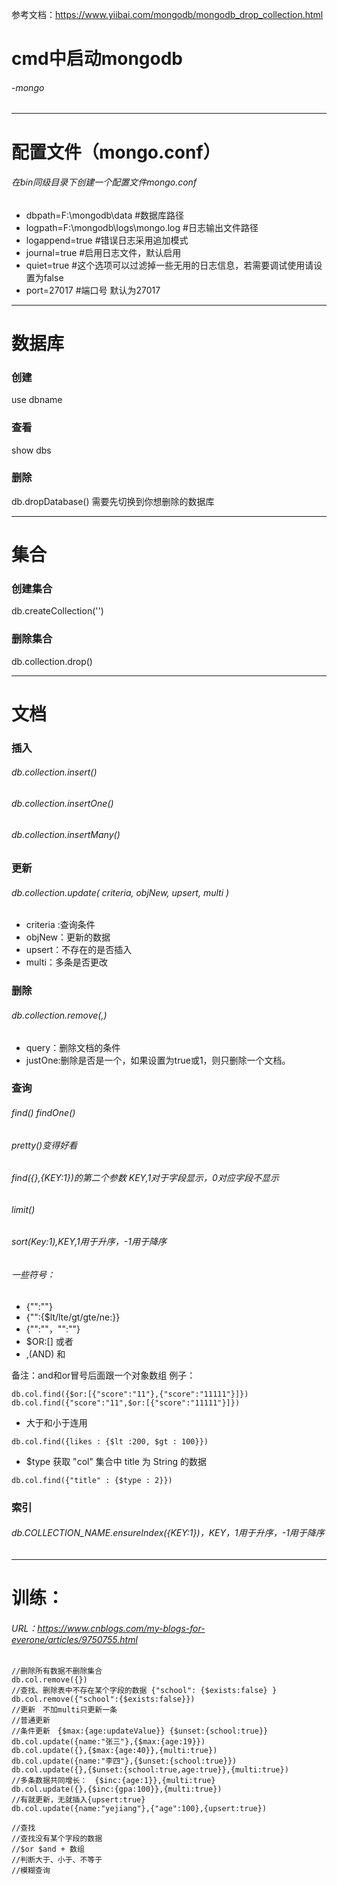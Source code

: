 参考文档：https://www.yiibai.com/mongodb/mongodb_drop_collection.html
# cmd中启动mongodb

###### -mongo

---

# 配置文件（mongo.conf）
###### 在bin同级目录下创建一个配置文件mongo.conf
- dbpath=F:\mongodb\data #数据库路径
- logpath=F:\mongodb\logs\mongo.log #日志输出文件路径
- logappend=true #错误日志采用追加模式
- journal=true #启用日志文件，默认启用
- quiet=true #这个选项可以过滤掉一些无用的日志信息，若需要调试使用请设置为false
- port=27017 #端口号 默认为27017

---

# 数据库

### 创建
use dbname

### 查看
show dbs

### 删除
db.dropDatabase() 需要先切换到你想删除的数据库

---

# 集合
### 创建集合
db.createCollection('')
### 删除集合
db.collection.drop()

---

# 文档
### 插入
###### db.collection.insert()
###### db.collection.insertOne()
###### db.collection.insertMany()
### 更新
###### db.collection.update( criteria, objNew, upsert, multi )

- criteria :查询条件
- objNew：更新的数据
- upsert：不存在的是否插入
- multi：多条是否更改


### 删除
###### db.collection.remove(<query>,<justOne>)

- query：删除文档的条件
- justOne:删除是否是一个，如果设置为true或1，则只删除一个文档。


### 查询
###### find() findOne()
###### pretty()变得好看
###### find({},{KEY:1})的第二个参数 KEY,1对于字段显示，0对应字段不显示
###### limit()
###### sort(Key:1),KEY,1用于升序，-1用于降序
###### 一些符号：
- {"":""}
- {"":{$lt/lte/gt/gte/ne:}}
- {"":""，"":""}
- $OR:[] 或者 
- ,(AND) 和

备注：and和or冒号后面跟一个对象数组
例子：
```
db.col.find({$or:[{"score":"11"},{"score":"11111"}]})
db.col.find({"score":"11",$or:[{"score":"11111"}]})
```
- 大于和小于连用 
    
```
db.col.find({likes : {$lt :200, $gt : 100}})
```
- $type
获取 "col" 集合中 title 为 String 的数据

```
db.col.find({"title" : {$type : 2}})
```
### 索引
###### db.COLLECTION_NAME.ensureIndex({KEY:1})，KEY，1用于升序，-1用于降序



---
# 训练：
###### URL：https://www.cnblogs.com/my-blogs-for-everone/articles/9750755.html
```
//删除所有数据不删除集合
db.col.remove({})
//查找、删除表中不存在某个字段的数据 {"school": {$exists:false} }
db.col.remove({"school":{$exists:false}})
//更新　不加multi只更新一条
//普通更新
//条件更新　{$max:{age:updateValue}} {$unset:{school:true}} 
db.col.update({name:"张三"},{$max:{age:19}})
db.col.update({},{$max:{age:40}},{multi:true})
db.col.update({name:"李四"},{$unset:{school:true}})
db.col.update({},{$unset:{school:true,age:true}},{multi:true})
//多条数据共同增长：　{$inc:{age:1}},{multi:true}
db.col.update({},{$inc:{gpa:100}},{multi:true})
//有就更新，无就插入{upsert:true}
db.col.update({name:"yejiang"},{"age":100},{upsert:true})

//查找　
//查找没有某个字段的数据
//$or $and + 数组
//判断大于、小于、不等于
//模糊查询
```

